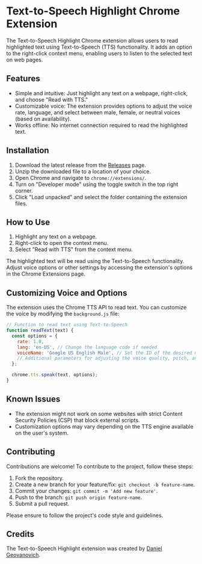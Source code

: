 # Text-to-Speech Highlight Chrome Extension

The Text-to-Speech Highlight Chrome extension allows users to read highlighted text using Text-to-Speech (TTS) functionality. It adds an option to the right-click context menu, enabling users to listen to the selected text on web pages.

## Features

- Simple and intuitive: Just highlight any text on a webpage, right-click, and choose "Read with TTS."
- Customizable voice: The extension provides options to adjust the voice rate, language, and select between male, female, or neutral voices (based on availability).
- Works offline: No internet connection required to read the highlighted text.

## Installation

1. Download the latest release from the [Releases](https://github.com/sugeodj/TTS-Extension/releases) page.
2. Unzip the downloaded file to a location of your choice.
3. Open Chrome and navigate to `chrome://extensions/`.
4. Turn on "Developer mode" using the toggle switch in the top right corner.
5. Click "Load unpacked" and select the folder containing the extension files.

## How to Use

1. Highlight any text on a webpage.
2. Right-click to open the context menu.
3. Select "Read with TTS" from the context menu.

The highlighted text will be read using the Text-to-Speech functionality. Adjust voice options or other settings by accessing the extension's options in the Chrome Extensions page.

## Customizing Voice and Options

The extension uses the Chrome TTS API to read text. You can customize the voice by modifying the `background.js` file:

```javascript
// Function to read text using Text-to-Speech
function readText(text) {
  const options = {
    rate: 1.0,
    lang: 'en-US', // Change the language code if needed
    voiceName: 'Google US English Male', // Set the ID of the desired male voice
    // Additional parameters for adjusting the voice quality, pitch, and volume can be added here.
  };

  chrome.tts.speak(text, options);
}
```
Known Issues
------------

-   The extension might not work on some websites with strict Content Security Policies (CSP) that block external scripts.
-   Customization options may vary depending on the TTS engine available on the user's system.

Contributing
------------

Contributions are welcome! To contribute to the project, follow these steps:

1.  Fork the repository.
2.  Create a new branch for your feature/fix: `git checkout -b feature-name`.
3.  Commit your changes: `git commit -m 'Add new feature'`.
4.  Push to the branch: `git push origin feature-name`.
5.  Submit a pull request.

Please ensure to follow the project's code style and guidelines.

Credits
-------

The Text-to-Speech Highlight extension was created by [Daniel Geovanovich](https://github.com/sugeodj).
